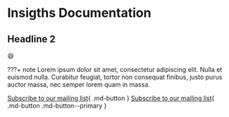 # Insigths Documentation
## Headline 2


:smile: 

???+ note
    Lorem ipsum dolor sit amet, consectetur adipiscing elit. Nulla et euismod
    nulla. Curabitur feugiat, tortor non consequat finibus, justo purus auctor
    massa, nec semper lorem quam in massa.


[Subscribe to our mailing list](#){ .md-button }
[Subscribe to our mailing list](#){ .md-button .md-button--primary }